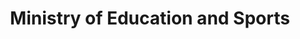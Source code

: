 ---
schema: default
title: Ministry of Education and Sports
description: Ministry of Education and Sports
logo: ''
---